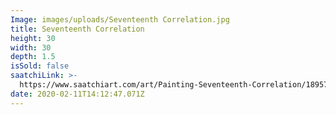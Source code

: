 ```yaml
---
Image: images/uploads/Seventeenth Correlation.jpg
title: Seventeenth Correlation
height: 30
width: 30
depth: 1.5
isSold: false
saatchiLink: >-
  https://www.saatchiart.com/art/Painting-Seventeenth-Correlation/189576/3468961/view
date: 2020-02-11T14:12:47.071Z
---
```

